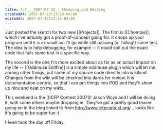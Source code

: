 ```yaml
---
title: TLT_-_2007.07.15_-_Chomping_and_Editing
createdAt: 2007-07-15T23:10-04:00
editedAt: 2007-07-15T23:10-04:00
---
```


Just posted the sketch for two new [[Projects]]. The first is [[Chompie]], which I've actually got a proof-of-concept going for. It chops up your program until it is as small as it'll go while still passing (or failing!) some test. The idea is to help debugging, for example -- it could spit out the exact code that fails some test in a specific way.

The second is the one I'm more excited about as far as an actual impact on my life -- [[Oddmuse Editfile]] is a simple oddmuse plugin which will let me, among other things, put some of my source code directly into wikiland. Changes from the wiki will be checked into darcs for review. It is documentation-centric, so that I can put things into POD and they'll show up nice and neat on my wikis.

This weekend is the [[ICFP Contest 2007]]! Jason Woys and I will be doing it, with some others maybe dropping in. They've got a pretty good teaser going on in the blog linked to from http://www.icfpcontest.org/... looks like it's going to be super fun :)

I even took the day off Friday.


